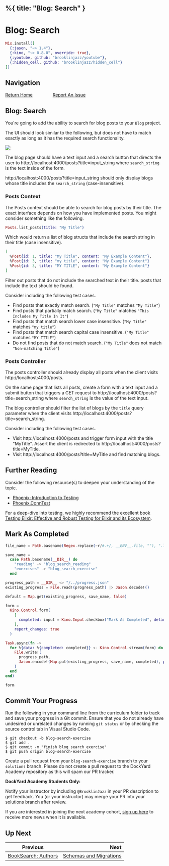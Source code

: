 %{
  title: "Blog: Search"
}
---
# Blog: Search

```elixir
Mix.install([
  {:jason, "~> 1.4"},
  {:kino, "~> 0.8.0", override: true},
  {:youtube, github: "brooklinjazz/youtube"},
  {:hidden_cell, github: "brooklinjazz/hidden_cell"}
])
```

## Navigation

[Return Home](../start.livemd)<span style="padding: 0 30px"></span>
[Report An Issue](https://github.com/DockYard-Academy/beta_curriculum/issues/new)

## Blog: Search

You're going to add the ability to search for blog posts to your `Blog` project.

The UI should look similar to the following, but does not have to match exactly as long as it has the required search functionality.

<!-- livebook:{"break_markdown":true} -->

![](images/blog_post_search_mock.png)

<!-- livebook:{"break_markdown":true} -->

The blog page should have a text input and a search button that directs the user to http://localhost:4000/posts?title=input_string
where `search_string` is the text inside of the form.

http://localhost:4000/posts?title=input_string should only display blogs whose title includes the `search_string` (case-insensitive).

<!-- livebook:{"break_markdown":true} -->

### Posts Context

The Posts context should be able to search for blog posts by their title.
The exact interface depends on how you have implemented posts. You might consider something like the following.

<!-- livebook:{"force_markdown":true} -->

```elixir
Posts.list_posts(title: "My Title")
```

Which would return a list of blog structs that include the search string in their title (case insensitive).

<!-- livebook:{"force_markdown":true} -->

```elixir
[
  %Post{id: 1, title: "My Title", content: "My Example Content"},
  %Post{id: 3, title: "my title", content: "My Example Content"}
  %Post{id: 3, title: "MY TITLE", content: "My Example Content"}
]
```

Filter out posts that do not include the searched text in their title.
posts that include the text should be found.

Consider including the following test cases.

* Find posts that exactly match search. (`"My Title"` matches `"My Title"`)
* Find posts that partially match search. (`"My Title"` matches `"This Includes My Title In It"`)
* Find posts that match search lower case insensitive. (`"My Title"` matches `"my title"`)
* Find posts that match search capital case insensitive. (`"My Title"` matches `"MY TITLE"`)
* Do not find posts that do not match search. (`"My Title"` does not match `"Non-matching Title"`)

<!-- livebook:{"break_markdown":true} -->

### Posts Controller

The posts controller should already display all posts when the client visits http://localhost:4000/posts.

On the same page that lists all posts, create a form with a text input and a submit button that triggers a GET request to http://localhost:4000/posts?title=search_string where `search_string` is the value of the text input.

The blog controller should filter the list of blogs by the `title` query parameter when the client visits http://localhost:4000/posts?title=search_string.

Consider including the following test cases.

* Visit http://localhost:4000/posts and trigger form input with the title "MyTitle". Assert the client is redirected to http://localhost:4000/posts?title=MyTitle.
* Visit http://localhost:4000/posts?title=MyTitle and find matching blogs.

## Further Reading

Consider the following resource(s) to deepen your understanding of the topic.

* [Phoenix: Introduction to Testing](https://hexdocs.pm/phoenix/testing.html)
* [Phoenix.ConnTest](https://hexdocs.pm/phoenix/Phoenix.ConnTest.html)

For a deep-dive into testing, we highly recommend the excellent book [Testing Elixir: Effective and Robust Testing for Elixir and its Ecosystem](https://pragprog.com/titles/lmelixir/testing-elixir/).

## Mark As Completed

<!-- livebook:{"attrs":{"source":"file_name = Path.basename(Regex.replace(~r/#.+/, __ENV__.file, \"\"), \".livemd\")\n\nsave_name =\n  case Path.basename(__DIR__) do\n    \"reading\" -> \"blog_search_reading\"\n    \"exercises\" -> \"blog_search_exercise\"\n  end\n\nprogress_path = __DIR__ <> \"/../progress.json\"\nexisting_progress = File.read!(progress_path) |> Jason.decode!()\n\ndefault = Map.get(existing_progress, save_name, false)\n\nform =\n  Kino.Control.form(\n    [\n      completed: input = Kino.Input.checkbox(\"Mark As Completed\", default: default)\n    ],\n    report_changes: true\n  )\n\nTask.async(fn ->\n  for %{data: %{completed: completed}} <- Kino.Control.stream(form) do\n    File.write!(\n      progress_path,\n      Jason.encode!(Map.put(existing_progress, save_name, completed), pretty: true)\n    )\n  end\nend)\n\nform","title":"Track Your Progress"},"chunks":null,"kind":"Elixir.HiddenCell","livebook_object":"smart_cell"} -->

```elixir
file_name = Path.basename(Regex.replace(~r/#.+/, __ENV__.file, ""), ".livemd")

save_name =
  case Path.basename(__DIR__) do
    "reading" -> "blog_search_reading"
    "exercises" -> "blog_search_exercise"
  end

progress_path = __DIR__ <> "/../progress.json"
existing_progress = File.read!(progress_path) |> Jason.decode!()

default = Map.get(existing_progress, save_name, false)

form =
  Kino.Control.form(
    [
      completed: input = Kino.Input.checkbox("Mark As Completed", default: default)
    ],
    report_changes: true
  )

Task.async(fn ->
  for %{data: %{completed: completed}} <- Kino.Control.stream(form) do
    File.write!(
      progress_path,
      Jason.encode!(Map.put(existing_progress, save_name, completed), pretty: true)
    )
  end
end)

form
```

## Commit Your Progress

Run the following in your command line from the curriculum folder to track and save your progress in a Git commit.
Ensure that you do not already have undesired or unrelated changes by running `git status` or by checking the source control tab in Visual Studio Code.

```
$ git checkout -b blog-search-exercise
$ git add .
$ git commit -m "finish blog search exercise"
$ git push origin blog-search-exercise
```

Create a pull request from your `blog-search-exercise` branch to your `solutions` branch.
Please do not create a pull request to the DockYard Academy repository as this will spam our PR tracker.

**DockYard Academy Students Only:**

Notify your instructor by including `@BrooklinJazz` in your PR description to get feedback.
You (or your instructor) may merge your PR into your solutions branch after review.

If you are interested in joining the next academy cohort, [sign up here](https://academy.dockyard.com/) to receive more news when it is available.

## Up Next

| Previous                                                     | Next                                                               |
| ------------------------------------------------------------ | -----------------------------------------------------------------: |
| [BookSearch: Authors](../reading/book_search_authors.livemd) | [Schemas and Migrations](../reading/schemas_and_migrations.livemd) |

